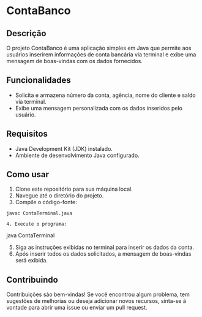 # ContaBanco

## Descrição
O projeto ContaBanco é uma aplicação simples em Java que permite aos usuários inserirem informações de conta bancária via terminal e exibe uma mensagem de boas-vindas com os dados fornecidos.

## Funcionalidades
- Solicita e armazena número da conta, agência, nome do cliente e saldo via terminal.
- Exibe uma mensagem personalizada com os dados inseridos pelo usuário.

## Requisitos
- Java Development Kit (JDK) instalado.
- Ambiente de desenvolvimento Java configurado.

## Como usar
1. Clone este repositório para sua máquina local.
2. Navegue até o diretório do projeto.
3. Compile o código-fonte:
  ``` 
  javac ContaTerminal.java

4. Execute o programa:
  ``` 
  java ContaTerminal
  
5. Siga as instruções exibidas no terminal para inserir os dados da conta.
6. Após inserir todos os dados solicitados, a mensagem de boas-vindas será exibida.

## Contribuindo
Contribuições são bem-vindas! Se você encontrou algum problema, tem sugestões de melhorias ou deseja adicionar novos recursos, sinta-se à vontade para abrir uma issue ou enviar um pull request.

